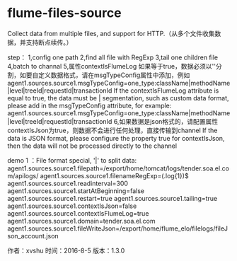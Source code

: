 # flume-files-source
Collect data from multiple files, and support for HTTP.（从多个文件收集数据，并支持断点续传。）

  step：
    1,config one path
    2,find all file with RegExp
    3,tail one children file
    4,batch to channal
    5,属性contextIsFlumeLog 如果等于true，数据必须以'\'分割，如要自定义数据格式，请在msgTypeConfig属性中添加，例如
        agent1.sources.source1.msgTypeConfig=one_type:className|methodName|level|treeId|requestId|transactionId
    If the contextIsFlumeLog attribute is equal to true,
      the data must be | segmentation,
      such as custom data format, please add in the msgTypeConfig attribute, for example:
      agent1.sources.source1.msgTypeConfig=one_type:className|methodName|level|treeId|requestId|transactionId
    6,如果数据是json格式的，请配置属性contextIsJson为true，则数据不会进行任何处理，直接传输到channel
      If the data is JSON format, please configure the property true for contextIsJson, then the data will not be processed directly to the channel
 
 demo 1 ：File format special, '|' to split data:
    agent1.sources.source1.filepath=/export/home/tomcat/logs/tender.soa.el.com/apilogs/
    agent1.sources.source1.filenameRegExp=(.log{1})$
    agent1.sources.source1.readinterval=300
    agent1.sources.source1.startAtBeginning=false
    agent1.sources.source1.restart=true
    agent1.sources.source1.tailing=true
    agent1.sources.source1.contextIsJson=false
    agent1.sources.source1.contextIsFlumeLog=true
    agent1.sources.source1.domain=tender.soa.el.com
    agent1.sources.source1.fileWriteJson=/export/home/flume_elo/filelogs/fileJson_account.json

作者：xvshu
时间：2016-8-5
版本：1.3.0
 
